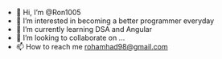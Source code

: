 - 👋 Hi, I’m @Ron1005
- 👀 I’m interested in becoming a better programmer everyday 
- 🌱 I’m currently learning DSA and Angular
- 💞️ I’m looking to collaborate on ...
- 📫 How to reach me rohamhad98@gmail.com 

<!---
Ron1005/Ron1005 is a ✨ special ✨ repository because its `README.md` (this file) appears on your GitHub profile.
You can click the Preview link to take a look at your changes.
--->
